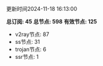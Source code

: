 更新时间2024-11-18 16:13:00

**总订阅: 45**
**总节点: 598**
**有效节点: 125**
- v2ray节点: 87
- ss节点: 31
- trojan节点: 6
- ssr节点: 1

